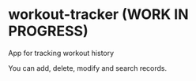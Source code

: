 # workout-tracker (WORK IN PROGRESS)
App for tracking workout history

You can add, delete, modify and search records.
